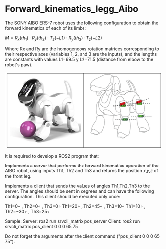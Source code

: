# Forward_kinematics_legg_Aibo

The SONY AIBO ERS-7 robot uses the following configuration to obtain the forward kinematics of each of its limbs:

$M = R_x(th_1) \cdot R_y(th_2) \cdot T_z(-L1) \cdot R_y(th_3) \cdot T_z(-L2)$

Where Rx and Ry are the homogeneous rotation matrices corresponding to their respective axes (variables 1, 2, and 3 are the inputs), and the lengths are constants with values 
L1=69.5 y L2=71.5 (distance from elbow to the robot's paw).

![Imagen de ejemplo](https://github.com/hchelo/Kinematics_Aibo/blob/main/img/perruno.png)

It is required to develop a ROS2 program that:

Implements a server that performs the forward kinematics operation of the AIBO robot, using inputs 
Th1, Th2 and Th3 and returns the position 𝑥,𝑦,𝑧 of the front leg.

Implements a client that sends the values of angles Th1,Th2,Th3 to the server. The angles should be sent in degrees and can have the following configuration. This client should be executed only once:

Th1=0∘ , Th2=0∘ , Th3=0∘
Th1=20∘ , Th2=45∘ , Th3=10∘
Th1=10∘ , Th2=−30∘ , Th3=25∘

Sample:
    Server:     ros2 run srvcli_matrix pos_server 
    Client:     ros2 run srvcli_matrix pos_client 0 0 0 65 75

Do not forget the arguments after the client command ("pos_client 0 0 0 65 75").
